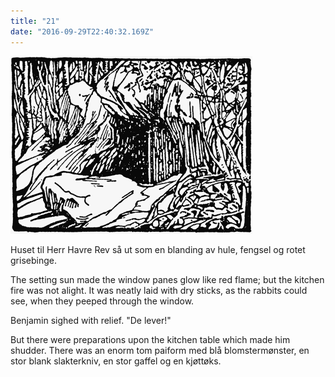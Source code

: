 ```yaml
---
title: "21"
date: "2016-09-29T22:40:32.169Z"
---
```


![GliseGeir Grevling & Herr Havre Rev](./image021.png)

Huset til Herr Havre Rev så ut som en blanding av hule, fengsel og rotet grisebinge.

<!-- This house was something between a cave, a prison, and a tumbledown pig-stye. There was a strong door, which was shut and locked. -->

The setting sun made the window panes glow like red flame; but the kitchen fire was not alight. It was neatly laid with dry sticks, as the rabbits could see, when they peeped through the window.

Benjamin sighed with relief.
"De lever!"

But there were preparations upon the kitchen table which made him shudder. There was an
enorm tom paiform med blå blomstermønster, en stor blank slakterkniv, en stor gaffel og en kjøttøks.

<!-- immense empty pie-dish of blue willow pattern, and a large carving knife and fork, and a chopper. -->

